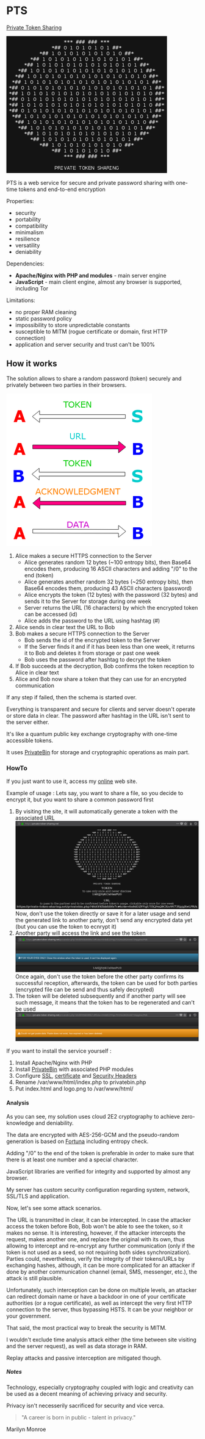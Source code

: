 # PTS

[Private Token Sharing](https://private-token-sharing.net/)

![](https://raw.githubusercontent.com/cryptolok/PTS/master/logo.png)

PTS is a web service for secure and private password sharing with one-time tokens and end-to-end encryption

Properties:
* security
* portability
* compatibility
* minimalism
* resilience
* versatility
* deniability

Dependencies:
* **Apache/Nginx with PHP and modules** - main server engine
* **JavaScript** - main client engine, almost any browser is supported, including Tor

Limitations:
* no proper RAM cleaning
* static password policy
* impossibility to store unpredictable constants
* susceptible to MITM (rogue certificate or domain, first HTTP connection)
* application and server security and trust can't be 100%

## How it works

The solution allows to share a random password (token) securely and privately between two parties in their browsers.

![](https://raw.githubusercontent.com/cryptolok/PTS/master/schema.png)

1. Alice makes a secure HTTPS connection to the Server
	* Alice generates random 12 bytes (~100 entropy bits), then Base64 encodes them, producing 16 ASCII characters and adding "/0" to the end (token)
	* Alice generates another random 32 bytes (~250 entropy bits), then Base64 encodes them, producing 43 ASCII characters (password)
	* Alice encrypts the token (12 bytes) with the password (32 bytes) and sends it to the Server for storage during one week
	* Server returns the URL (16 characters) by which the encrypted token can be accessed (id)
	* Alice adds the password to the URL using hashtag (#)
2. Alice sends in clear text the URL to Bob
3. Bob makes a secure HTTPS connection to the Server
	* Bob sends the id of the encrypted token to the Server
	* If the Server finds it and if it has been less than one week, it returns it to Bob and deletes it from storage or past one week
	* Bob uses the password after hashtag to decrypt the token
4. If Bob succeeds at the decryption, Bob confirms the token reception to Alice in clear text
5. Alice and Bob now share a token that they can use for an encrypted communication

If any step if failed, then the schema is started over.

Everything is transparent and secure for clients and server doesn't operate or store data in clear. The password after hashtag in the URL isn't sent to the server either.

It's like a quantum public key exchange cryptography with one-time accessible tokens.

It uses [PrivateBin](https://privatebin.info/) for storage and cryptographic operations as main part.

### HowTo

If you just want to use it, access my [online](https://private-token-sharing.net/) web site.

Example of usage :
Lets say, you want to share a file, so you decide to encrypt it, but you want to share a common password first
1. By visiting the site, it will automatically generate a token with the associated URL
![](https://raw.githubusercontent.com/cryptolok/PTS/master/usage1.png)
Now, don't use the token directly or save it for a later usage and send the generated link to another party, don't send any encrypted data yet (but you can use the token to ecnrypt it)
2. Another party will access the link and see the token
![](https://raw.githubusercontent.com/cryptolok/PTS/master/usage2.png)
Once again, don't use the token before the other party confirms its successful reception, afterwards, the token can be used for both parties (encrypted file can be send and thus safely decrypted)
3. The token will be deleted subsequently and if another party will see such message, it means that the token has to be regenerated and can't be used
![](https://raw.githubusercontent.com/cryptolok/PTS/master/usage3.png)

If you want to install the service yourself :
1. Install Apache/Nginx with PHP
1. Install [PrivateBin](https://github.com/PrivateBin/PrivateBin/blob/master/INSTALL.md#installation) with associated PHP modules
3. Configure [SSL](https://mozilla.github.io/server-side-tls/ssl-config-generator/), [certificate](https://letsencrypt.org/getting-started/) and [Security Headers](https://geekflare.com/http-header-implementation/)
4. Rename /var/www/html/index.php to privatebin.php
5. Put index.html and logo.png to /var/www/html/

#### Analysis

As you can see, my solution uses cloud 2E2 cryptography to achieve zero-knowledge and deniability.

The data are encrypted with AES-256-GCM and the pseudo-random generation is based on [Fortuna](https://en.wikipedia.org/wiki/Fortuna_(PRNG)) including entropy check.

Adding "/0" to the end of the token is preferable in order to make sure that there is at least one number and a special character.

JavaScript libraries are verified for integrity and supported by almost any browser.

My server has custom security configuration regarding system, network, SSL/TLS and application.


Now, let's see some attack scenarios.

The URL is transmitted in clear, it can be intercepted. In case the attacker access the token before Bob, Bob won't be able to see the token, so it makes no sense. It is interesting, however, if the attacker intercepts the request, makes another one, and replace the original with its own, thus allowing to intercept and re-encrypt any further communication (only if the token is not used as a seed, so not requiring both sides synchronization). Parties could, nevertheless, verify the integrity of their tokens/URLs by exchanging hashes, although, it can be more complicated for an attacker if done by another communication channel (email, SMS, messenger, etc.), the attack is still plausible.

Unfortunately, such interception can be done on multiple levels, an attacker can redirect domain name or have a backdoor in one of your certificate authorities (or a rogue certificate), as well as intercept the very first HTTP connection to the server, thus bypassing HSTS. It can be your neighbor or your government.

That said, the most practical way to break the security is MITM.

I wouldn't exclude time analysis attack either (the time between site visiting and the server request), as well as data storage in RAM.

Replay attacks and passive interception are mitigated though.

##### Notes

Technology, especially cryptography coupled with logic and creativity can be used as a decent meaning of achieving privacy and security.

Privacy isn't necesserily sacrificed for security and vice verca.

> "A career is born in public - talent in privacy."

Marilyn Monroe
